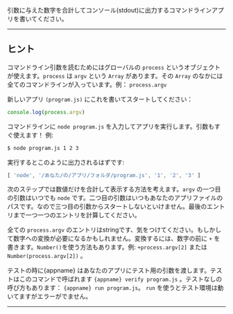 引数に与えた数字を合計してコンソール(stdout)に出力するコマンドラインアプリを書いてください。

----------------------------------------------------------------------
## ヒント

コマンドライン引数を読むためにはグローバルの `process` というオブジェクトが使えます。`process` は `argv` という `Array` があります。その `Array` のなかには全てのコマンドラインが入っています。例： `process.argv`

新しいアプリ `(program.js)` にこれを書いてスタートしてください：

```js
console.log(process.argv)
```

コマンドラインに `node program.js` を入力してアプリを実行します。引数もすぐ使えます！ 例:

```sh
$ node program.js 1 2 3
```

実行するとこのように出力されるはずです:

```js
[ 'node', '/あなた/の/アプリ/フォルダ/program.js', '1', '2', '3' ]
```

次のステップでは数値だけを合計して表示する方法を考えます。`argv` の一つ目の引数はいつでも `node` です。二つ目の引数はいつもあなたのアプリファイルのパスです。なので三つ目の引数からスタートしないといけません。最後のエントリまで一つ一つのエントリを計算してください。

全ての `process.argv` のエントリはstringです、気をつけてください。もしかして数字への変換が必要になるかもしれません。変換するには、数字の前に `+` を書きます。`Number()`を使う方法もあります。例: `+process.argv[2]` または `Number(process.argv[2])` 。

テストの時に{appname} はあなたのアプリにテスト用の引数を渡します。テストはこのコマンドで呼ばれます `{appname} verify program.js` 。テストなしの呼び方もあります： `{appname} run program.js`。 `run` を使うとテスト環境は動いてますがエラーがでません。

----------------------------------------------------------------------
